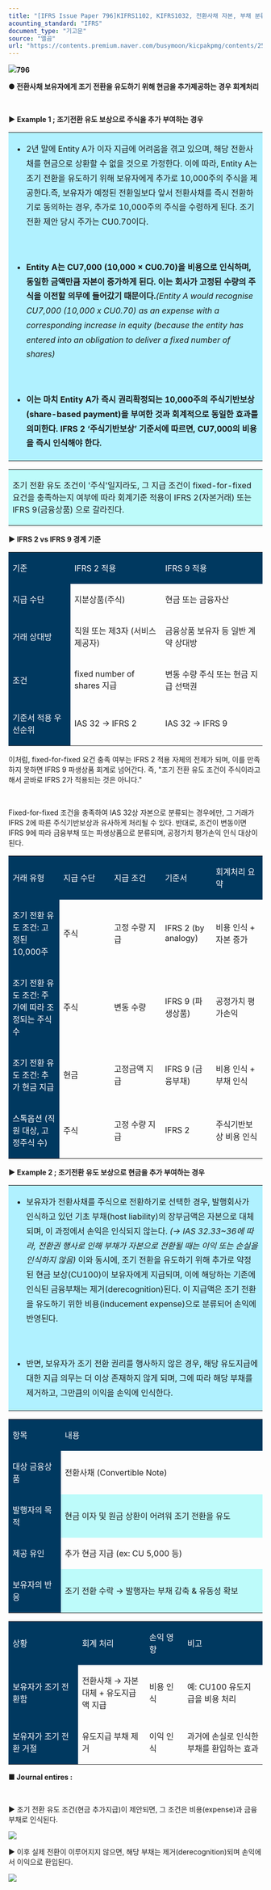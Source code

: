```yaml
---
title: "[IFRS Issue Paper 796]KIFRS1102, KIFRS1032, 전환사채 자본, 부채 분류(BDO IFRS in Practice)④ 조기전환에 대한 보상"
acounting_standard: "IFRS"
document_type: "기고문"
source: "엘곰"
url: "https://contents.premium.naver.com/busymoon/kicpakpmg/contents/250604163129396ed"
---
```

![](https://n2.news.naver.com/l.gif?type=content)**796**

**● 전환사채 보유자에게 조기 전환을 유도하기 위해 현금을 추가제공하는 경우 회계처리**

​

**▶ Example 1 ; 조기전환 유도 보상으로 주식을 추가 부여하는 경우**

<table style=""><tbody><tr><td colspan="3" rowspan="1" style="width: 100.0%; height: 129.0px;  background-color: #b0f1ff;"><div><ul><li><p style="line-height:1.8;"><span style="">2년 말에 Entity A가 이자 지급에 어려움을 겪고 있으며, 해당 전환사채를 현금으로 상환할 수 없을 것으로 가정한다. 이에 따라, Entity A는 조기 전환을 유도하기 위해 보유자에게 추가로 10,000주의 주식을 제공한다.즉, 보유자가 예정된 전환일보다 앞서 전환사채를 즉시 전환하기로 동의하는 경우, 추가로 10,000주의 주식을 수령하게 된다. 조기 전환 제안 당시 주가는 CU0.70이다.</span></p></li></ul><p style="line-height:1.8;"><span style="">​</span></p><ul><li><p style="line-height:1.8;"><span style=""><b>Entity A는 CU7,000 (10,000 × CU0.70)을 비용으로 인식하며, 동일한 금액만큼 자본이 증가하게 된다. 이는 회사가 고정된 수량의 주식을 이전할 의무에 들어갔기 때문이다.</b></span><span style=""><i>(Entity A would recognise CU7,000 (10,000 x CU0.70) as an expense with a corresponding increase in equity (because the entity has entered into an obligation to deliver a fixed number of shares)</i></span></p></li></ul><p style="line-height:1.8;"><span style=""><b>​</b></span></p><ul><li><p style="line-height:1.8;"><span style=""><b>이는 마치 Entity A가 즉시 권리확정되는 10,000주의 주식기반보상(share-based payment)을 부여한 것과 회계적으로 동일한 효과를 의미한다. IFRS 2 ‘주식기반보상’ 기준서에 따르면, CU7,000의 비용을 즉시 인식해야 한다.</b></span><span style=""></span></p></li></ul></div></td></tr></tbody></table>

<table style=""><tbody><tr><td colspan="3" rowspan="1" style="width: 100.0%; height: 63.0px;  background-color: #bdfbfa;"><div><p style=""><span style="">조기 전환 유도 조건이 '주식'일지라도, 그 지급 조건이 fixed-for-fixed 요건을 충족하는지 여부에 따라 회계기준 적용이 IFRS 2(자본거래) 또는 IFRS 9(금융상품) 으로 갈라진다.</span></p></div></td></tr></tbody></table>

**▶ IFRS 2 vs IFRS 9 경계 기준**

<table style=""><tbody><tr><td colspan="1" rowspan="1" style="width: 24.36%; height: 40.0px;  background-color: #003960;"><div><p style=""><span style="color:#ffffff;">기준</span></p></div></td><td colspan="1" rowspan="1" style="width: 35.76%; height: 40.0px;  background-color: #003960;"><div><p style=""><span style="color:#ffffff;">IFRS 2 적용</span></p></div></td><td colspan="1" rowspan="1" style="width: 39.88%; height: 40.0px;  background-color: #003960;"><div><p style=""><span style="color:#ffffff;">IFRS 9 적용</span></p></div></td></tr><tr><td colspan="1" rowspan="1" style="width: 24.36%; height: 40.0px;  background-color: #003960;"><div><p style=""><span style="color:#ffffff;">지급 수단</span></p></div></td><td colspan="1" rowspan="1" style="width: 35.76%; height: 40.0px;  "><div><p style=""><span style="">지분상품(주식)</span></p></div></td><td colspan="1" rowspan="1" style="width: 39.88%; height: 40.0px;  "><div><p style=""><span style="">현금 또는 금융자산</span></p></div></td></tr><tr><td colspan="1" rowspan="1" style="width: 24.36%; height: 40.0px;  background-color: #003960;"><div><p style=""><span style="color:#ffffff;">거래 상대방</span></p></div></td><td colspan="1" rowspan="1" style="width: 35.76%; height: 40.0px;  "><div><p style=""><span style="">직원 또는 제3자 (서비스 제공자)</span></p></div></td><td colspan="1" rowspan="1" style="width: 39.88%; height: 40.0px;  "><div><p style=""><span style="">금융상품 보유자 등 일반 계약 상대방</span></p></div></td></tr><tr><td colspan="1" rowspan="1" style="width: 24.36%; height: 40.0px;  background-color: #003960;"><div><p style=""><span style="color:#ffffff;">조건</span></p></div></td><td colspan="1" rowspan="1" style="width: 35.76%; height: 40.0px;  "><div><p style=""><span style="">fixed number of shares</span><span style=""> 지급</span></p></div></td><td colspan="1" rowspan="1" style="width: 39.88%; height: 40.0px;  "><div><p style=""><span style="">변동 수량 주식</span><span style=""> 또는 </span><span style="">현금 지급 선택권</span></p></div></td></tr><tr><td colspan="1" rowspan="1" style="width: 24.36%; height: 40.0px;  background-color: #003960;"><div><p style=""><span style="color:#ffffff;">기준서 적용 우선순위</span></p></div></td><td colspan="1" rowspan="1" style="width: 35.76%; height: 40.0px;  "><div><p style=""><span style="">IAS 32 → IFRS 2</span></p></div></td><td colspan="1" rowspan="1" style="width: 39.88%; height: 40.0px;  "><div><p style=""><span style="">IAS 32 → IFRS 9</span></p></div></td></tr></tbody></table>

이처럼, fixed-for-fixed 요건 충족 여부는 IFRS 2 적용 자체의 전제가 되며, 이를 만족하지 못하면 IFRS 9 파생상품 회계로 넘어간다. 즉, "조기 전환 유도 조건이 주식이라고 해서 곧바로 IFRS 2가 적용되는 것은 아니다."

​

Fixed-for-fixed 조건을 충족하여 IAS 32상 자본으로 분류되는 경우에만, 그 거래가 IFRS 2에 따른 주식기반보상과 유사하게 처리될 수 있다. 반대로, 조건이 변동이면 IFRS 9에 따라 금융부채 또는 파생상품으로 분류되며, 공정가치 평가손익 인식 대상이 된다.

<table style=""><tbody><tr><td colspan="1" rowspan="1" style="width: 20.0%; height: 40.0px;  background-color: #003960;"><div><p style=""><span style="color:#ffffff;">거래 유형</span></p></div></td><td colspan="1" rowspan="1" style="width: 20.0%; height: 40.0px;  background-color: #003960;"><div><p style=""><span style="color:#ffffff;">지급 수단</span></p></div></td><td colspan="1" rowspan="1" style="width: 20.0%; height: 40.0px;  background-color: #003960;"><div><p style=""><span style="color:#ffffff;">지급 조건</span></p></div></td><td colspan="1" rowspan="1" style="width: 20.0%; height: 40.0px;  background-color: #003960;"><div><p style=""><span style="color:#ffffff;">기준서</span></p></div></td><td colspan="1" rowspan="1" style="width: 20.0%; height: 40.0px;  background-color: #003960;"><div><p style=""><span style="color:#ffffff;">회계처리 요약</span></p></div></td></tr><tr><td colspan="1" rowspan="1" style="width: 20.0%; height: 40.0px;  background-color: #003960;"><div><p style=""><span style="color:#ffffff;">조기 전환 유도 조건: 고정된 10,000주</span></p></div></td><td colspan="1" rowspan="1" style="width: 20.0%; height: 40.0px;  "><div><p style=""><span style="">주식</span></p></div></td><td colspan="1" rowspan="1" style="width: 20.0%; height: 40.0px;  "><div><p style=""><span style="">고정 수량 지급</span></p></div></td><td colspan="1" rowspan="1" style="width: 20.0%; height: 40.0px;  "><div><p style=""><span style="">IFRS 2 (by analogy)</span></p></div></td><td colspan="1" rowspan="1" style="width: 20.0%; height: 40.0px;  "><div><p style=""><span style="">비용 인식 + 자본 증가</span></p></div></td></tr><tr><td colspan="1" rowspan="1" style="width: 20.0%; height: 40.0px;  background-color: #003960;"><div><p style=""><span style="color:#ffffff;">조기 전환 유도 조건: 주가에 따라 조정되는 주식 수</span></p></div></td><td colspan="1" rowspan="1" style="width: 20.0%; height: 40.0px;  "><div><p style=""><span style="">주식</span></p></div></td><td colspan="1" rowspan="1" style="width: 20.0%; height: 40.0px;  "><div><p style=""><span style="">변동 수량</span></p></div></td><td colspan="1" rowspan="1" style="width: 20.0%; height: 40.0px;  "><div><p style=""><span style="">IFRS 9 (파생상품)</span></p></div></td><td colspan="1" rowspan="1" style="width: 20.0%; height: 40.0px;  "><div><p style=""><span style="">공정가치 평가손익</span></p></div></td></tr><tr><td colspan="1" rowspan="1" style="width: 20.0%; height: 40.0px;  background-color: #003960;"><div><p style=""><span style="color:#ffffff;">조기 전환 유도 조건: 추가 현금 지급</span></p></div></td><td colspan="1" rowspan="1" style="width: 20.0%; height: 40.0px;  "><div><p style=""><span style="">현금</span></p></div></td><td colspan="1" rowspan="1" style="width: 20.0%; height: 40.0px;  "><div><p style=""><span style="">고정금액 지급</span></p></div></td><td colspan="1" rowspan="1" style="width: 20.0%; height: 40.0px;  "><div><p style=""><span style="">IFRS 9 (금융부채)</span></p></div></td><td colspan="1" rowspan="1" style="width: 20.0%; height: 40.0px;  "><div><p style=""><span style="">비용 인식 + 부채 인식</span></p></div></td></tr><tr><td colspan="1" rowspan="1" style="width: 20.0%; height: 40.0px;  background-color: #003960;"><div><p style=""><span style="color:#ffffff;">스톡옵션 (직원 대상, 고정주식 수)</span></p></div></td><td colspan="1" rowspan="1" style="width: 20.0%; height: 40.0px;  "><div><p style=""><span style="">주식</span></p></div></td><td colspan="1" rowspan="1" style="width: 20.0%; height: 40.0px;  "><div><p style=""><span style="">고정 수량 지급</span></p></div></td><td colspan="1" rowspan="1" style="width: 20.0%; height: 40.0px;  "><div><p style=""><span style="">IFRS 2</span></p></div></td><td colspan="1" rowspan="1" style="width: 20.0%; height: 40.0px;  "><div><p style=""><span style="">주식기반보상 비용 인식</span></p></div></td></tr></tbody></table>

**▶ Example 2 ; 조기전환 유도 보상으로 현금을 추가 부여하는 경우**

<table style=""><tbody><tr><td colspan="3" rowspan="1" style="width: 100.0%; height: 129.0px;  background-color: #b0f1ff;"><div><ul><li><p style="line-height:1.8;"><span style="">보유자가 전환사채를 주식으로 전환하기로 선택한 경우, 발행회사가 인식하고 있던 기초 부채(host liability)의 장부금액은 자본으로 대체되며, 이 과정에서 손익은 인식되지 않는다.</span><span style=""><i> (→ IAS 32.33~36에 따라, 전환권 행사로 인해 부채가 자본으로 전환될 때는 이익 또는 손실을 인식하지 않음)</i></span><span style=""> 이와 동시에, 조기 전환을 유도하기 위해 추가로 약정된 현금 보상(CU100)이 보유자에게 지급되며, 이에 해당하는 기존에 인식된 금융부채는 제거(derecognition)된다. 이 지급액은 조기 전환을 유도하기 위한 비용(inducement expense)으로 분류되어 손익에 반영된다.</span></p></li></ul><p style="line-height:1.8;"><span style="">​</span></p><ul><li><p style="line-height:1.8;"><span style="">반면, 보유자가 조기 전환 권리를 행사하지 않은 경우, 해당 유도지급에 대한 지급 의무는 더 이상 존재하지 않게 되며, 그에 따라 해당 부채를 제거하고, 그만큼의 이익을 손익에 인식한다.</span></p></li></ul></div></td></tr></tbody></table>

<table style=""><tbody><tr><td colspan="1" rowspan="1" style="width: 20.59%; height: 40.0px;  background-color: #003960;"><div><p style=""><span style="color:#ffffff;">항목</span></p></div></td><td colspan="1" rowspan="1" style="width: 79.41%; height: 40.0px;  background-color: #003960;"><div><p style=""><span style="color:#ffffff;">내용</span></p></div></td></tr><tr><td colspan="1" rowspan="1" style="width: 20.59%; height: 40.0px;  background-color: #003960;"><div><p style=""><span style="color:#ffffff;">대상 금융상품</span></p></div></td><td colspan="1" rowspan="1" style="width: 79.41%; height: 40.0px;  "><div><p style=""><span style="">전환사채 (Convertible Note)</span></p></div></td></tr><tr><td colspan="1" rowspan="1" style="width: 20.59%; height: 40.0px;  background-color: #003960;"><div><p style=""><span style="color:#ffffff;">발행자의 목적</span></p></div></td><td colspan="1" rowspan="1" style="width: 79.41%; height: 40.0px;  background-color: #bdfbfa;"><div><p style=""><span style="">현금 이자 및 원금 상환이 어려워 조기 전환을 유도</span></p></div></td></tr><tr><td colspan="1" rowspan="1" style="width: 20.59%; height: 40.0px;  background-color: #003960;"><div><p style=""><span style="color:#ffffff;">제공 유인</span></p></div></td><td colspan="1" rowspan="1" style="width: 79.41%; height: 40.0px;  "><div><p style=""><span style="">추가 현금 지급 (ex: CU 5,000 등)</span></p></div></td></tr><tr><td colspan="1" rowspan="1" style="width: 20.59%; height: 40.0px;  background-color: #003960;"><div><p style=""><span style="color:#ffffff;">보유자의 반응</span></p></div></td><td colspan="1" rowspan="1" style="width: 79.41%; height: 40.0px;  background-color: #bdfbfa;"><div><p style=""><span style="">조기 전환 수락 → 발행자는 부채 감축 &amp; 유동성 확보</span></p></div></td></tr></tbody></table>

<table style=""><tbody><tr><td colspan="1" rowspan="1" style="width: 27.36%; height: 40.0px;  background-color: #003960;"><div><p style=""><span style="color:#ffffff;">상황</span></p></div></td><td colspan="1" rowspan="1" style="width: 26.46%; height: 40.0px;  background-color: #003960;"><div><p style=""><span style="color:#ffffff;">회계 처리</span></p></div></td><td colspan="1" rowspan="1" style="width: 15.0%; height: 40.0px;  background-color: #003960;"><div><p style=""><span style="color:#ffffff;">손익 영향</span></p></div></td><td colspan="1" rowspan="1" style="width: 31.18%; height: 40.0px;  background-color: #003960;"><div><p style=""><span style="color:#ffffff;">비고</span></p></div></td></tr><tr><td colspan="1" rowspan="1" style="width: 27.36%; height: 40.0px;  background-color: #003960;"><div><p style=""><span style="color:#ffffff;">보유자가 조기 전환함</span></p></div></td><td colspan="1" rowspan="1" style="width: 26.46%; height: 40.0px;  "><div><p style=""><span style="">전환사채 → 자본 대체 + 유도지급액 지급</span></p></div></td><td colspan="1" rowspan="1" style="width: 15.0%; height: 40.0px;  "><div><p style=""><span style="">비용 인식</span></p></div></td><td colspan="1" rowspan="1" style="width: 31.18%; height: 40.0px;  "><div><p style=""><span style="">예: CU100 유도지급을 비용 처리</span></p></div></td></tr><tr><td colspan="1" rowspan="1" style="width: 27.36%; height: 40.0px;  background-color: #003960;"><div><p style=""><span style="color:#ffffff;">보유자가 조기 전환 거절</span></p></div></td><td colspan="1" rowspan="1" style="width: 26.46%; height: 40.0px;  "><div><p style=""><span style="">유도지급 부채 제거</span></p></div></td><td colspan="1" rowspan="1" style="width: 15.0%; height: 40.0px;  "><div><p style=""><span style="">이익 인식</span></p></div></td><td colspan="1" rowspan="1" style="width: 31.18%; height: 40.0px;  "><div><p style=""><span style="">과거에 손실로 인식한 부채를 환입</span><span style="">하는 효과</span></p></div></td></tr></tbody></table>

**■ Journal entires :**

​

▶ 조기 전환 유도 조건(현금 추가지급)이 제안되면, 그 조건은 비용(expense)과 금융부채로 인식된다.

![](https://scs-phinf.pstatic.net/MjAyNTA2MDRfMiAg/MDAxNzQ5MDIxNDQ2MzQ2.KmIcTcHDOqWGYAfsI0xVZ1op3JH2K97N6f4CnYmKmIUg._j19Rpkrd-B2kVInblUdSLktF8RpNvp3sU1LC1_93Ckg.PNG/image.png?type=w800)

▶ 이후 실제 전환이 이루어지지 않으면, 해당 부채는 제거(derecognition)되며 손익에서 이익으로 환입된다.

![](https://scs-phinf.pstatic.net/MjAyNTA2MDRfMjE1/MDAxNzQ5MDIxNDkwOTg1.BdQ9TZVbKuPwDW3bP6huGD5nrjgAGiUa3Mzm0Uqe60Mg.Hx6tOHVAj-5QFtuaj_zH8YyH5_kCx5RJ9nb0k6BzaSAg.PNG/image.png?type=w800)

​